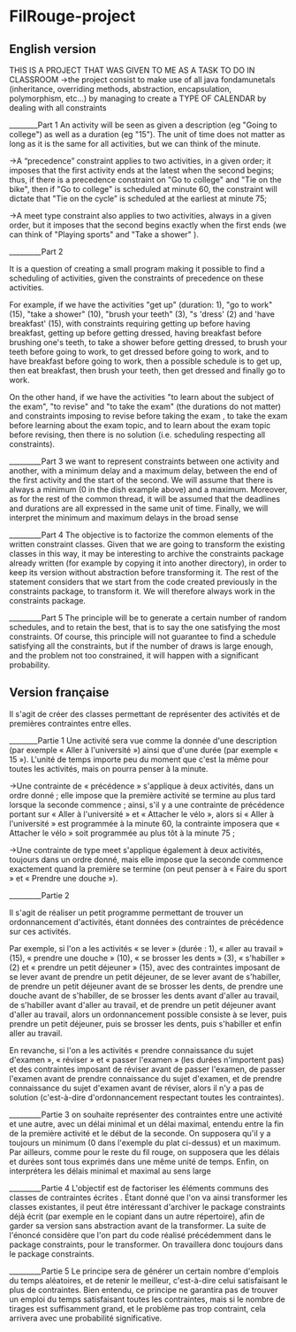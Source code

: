 # FilRouge-project

## English version
 THIS IS A PROJECT THAT WAS GIVEN TO ME AS A TASK TO DO IN CLASSROOM
 ->the project consist to make use of all java fondamunetals (inheritance, overriding methods, abstraction, encapsulation, polymorphism, etc...)
 by managing to create a TYPE OF CALENDAR by dealing with all constraints
 
 
 ________Part 1
An activity will be seen as given a description (eg "Going to college") as well as a duration (eg "15"). The unit of time does not matter as long as it is the same for all activities, but we can think of the minute.

->A “precedence” constraint applies to two activities, in a given order; it imposes that the first activity ends at the latest when the second begins; thus, if there is a precedence constraint on "Go to college" and "Tie on the bike", then if "Go to college" is scheduled at minute 60, the constraint will dictate that "Tie on the cycle” is scheduled at the earliest at minute 75;

->A meet type constraint also applies to two activities, always in a given order, but it imposes that the second begins exactly when the first ends (we can think of "Playing sports" and "Take a shower" ).

_________Part 2

It is a question of creating a small program making it possible to find a scheduling of activities, given the constraints of precedence on these activities.

For example, if we have the activities "get up" (duration: 1), "go to work" (15), "take a shower" (10), "brush your teeth" (3), "s 'dress' (2) and 'have breakfast' (15), with constraints requiring getting up before having breakfast, getting up before getting dressed, having breakfast before brushing one's teeth, to take a shower before getting dressed, to brush your teeth before going to work, to get dressed before going to work, and to have breakfast before going to work, then a possible schedule is to get up, then eat breakfast, then brush your teeth, then get dressed and finally go to work.

On the other hand, if we have the activities "to learn about the subject of the exam", "to revise" and "to take the exam" (the durations do not matter) and constraints imposing to revise before taking the exam , to take the exam before learning about the exam topic, and to learn about the exam topic before revising, then there is no solution (i.e. scheduling respecting all constraints).

_________Part 3
we want to represent constraints between one activity and another, with a minimum delay and a maximum delay, between the end of the first activity and the start of the second. We will assume that there is always a minimum (0 in the dish example above) and a maximum. Moreover, as for the rest of the common thread, it will be assumed that the deadlines and durations are all expressed in the same unit of time. Finally, we will interpret the minimum and maximum delays in the broad sense

_________Part 4
The objective is to factorize the common elements of the written constraint classes. Given that we are going to transform the existing classes in this way, it may be interesting to archive the constraints package already written (for example by copying it into another directory), in order to keep its version without abstraction before transforming it. The rest of the statement considers that we start from the code created previously in the constraints package, to transform it. We will therefore always work in the constraints package.

_________Part 5
The principle will be to generate a certain number of random schedules, and to retain the best, that is to say the one satisfying the most constraints. Of course, this principle will not guarantee to find a schedule satisfying all the constraints, but if the number of draws is large enough, and the problem not too constrained, it will happen with a significant probability.
 
 
 
 
 
## Version française
 
 
 
 Il s'agit de créer des classes permettant de représenter des activités et de premières contraintes entre elles.


________Partie 1
Une activité sera vue comme la donnée d'une description (par exemple « Aller à l'université ») ainsi que d'une durée (par exemple « 15 »). L'unité de temps importe peu du moment que c'est la même pour toutes les activités, mais on pourra penser à la minute.

->Une contrainte de « précédence » s'applique à deux activités, dans un ordre donné ; elle impose que la première activité se termine au plus tard lorsque    la seconde commence ; ainsi, s'il y a une contrainte de précédence portant sur « Aller à l'université » et « Attacher le vélo », alors si « Aller à l'université » est programmée à la minute 60, la contrainte imposera que « Attacher le vélo » soit programmée au plus tôt à la minute 75 ;

->Une contrainte de type meet s'applique également à deux activités, toujours dans un ordre donné, mais elle impose que la seconde commence exactement        quand la première se termine (on peut penser à « Faire du sport » et « Prendre une douche »).

_________Partie 2

Il s'agit de réaliser un petit programme permettant de trouver un ordonnancement d'activités, étant données des contraintes de précédence sur ces activités.

Par exemple, si l'on a les activités « se lever » (durée : 1), « aller au travail » (15), « prendre une douche » (10), « se brosser les dents » (3), « s'habiller » (2) et « prendre un petit déjeuner » (15), avec des contraintes imposant de se lever avant de prendre un petit déjeuner, de se lever avant de s'habiller, de prendre un petit déjeuner avant de se brosser les dents, de prendre une douche avant de s'habiller, de se brosser les dents avant d'aller au travail, de s'habiller avant d'aller au travail, et de prendre un petit déjeuner avant d'aller au travail, alors un ordonnancement possible consiste à se lever, puis prendre un petit déjeuner, puis se brosser les dents, puis s'habiller et enfin aller au travail.

En revanche, si l'on a les activités « prendre connaissance du sujet d'examen », « réviser » et « passer l'examen » (les durées n'importent pas) et des contraintes imposant de réviser avant de passer l'examen, de passer l'examen avant de prendre connaissance du sujet d'examen, et de prendre connaissance du sujet d'examen avant de réviser, alors il n'y a pas de solution (c'est-à-dire d'ordonnancement respectant toutes les contraintes).

_________Partie 3
on souhaite représenter des contraintes entre une activité et une autre, avec un délai minimal et un délai maximal, entendu entre la fin de la première activité et le début de la seconde. On supposera qu'il y a toujours un minimum (0 dans l'exemple du plat ci-dessus) et un maximum. Par ailleurs, comme pour le reste du fil rouge, on supposera que les délais et durées sont tous exprimés dans une même unité de temps. Enfin, on interprétera les délais minimal et maximal au sens large

_________Partie 4
L'objectif  est de factoriser les éléments communs des classes de contraintes écrites . Étant donné que l'on va ainsi transformer les classes existantes, il peut être intéressant d'archiver le package constraints déjà écrit (par exemple en le copiant dans un autre répertoire), afin de garder sa version sans abstraction avant de la transformer. La suite de l'énoncé considère que l'on part du code réalisé précédemment dans le package constraints, pour le transformer. On travaillera donc toujours dans le package constraints.

_________Partie 5
Le principe sera de générer un certain nombre d'emplois du temps aléatoires, et de retenir le meilleur, c'est-à-dire celui satisfaisant le plus de contraintes. Bien entendu, ce principe ne garantira pas de trouver un emploi du temps satisfaisant toutes les contraintes, mais si le nombre de tirages est suffisamment grand, et le problème pas trop contraint, cela arrivera avec une probabilité significative.



